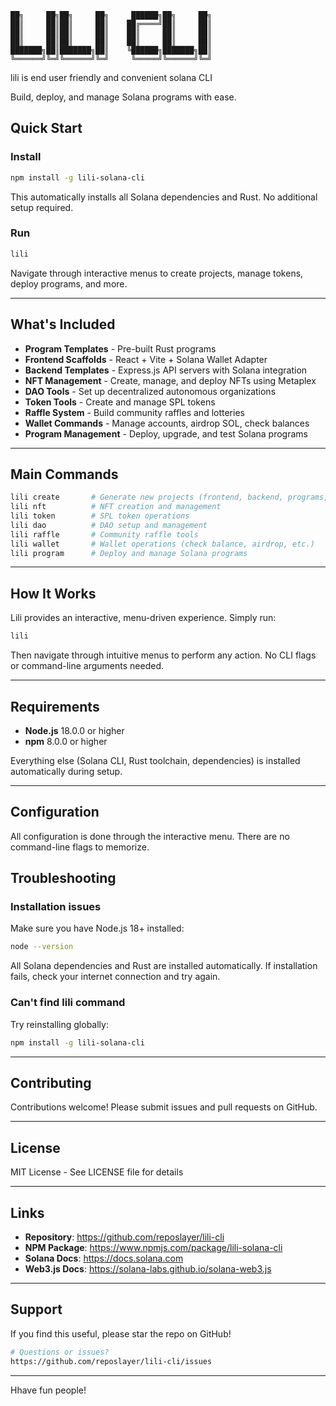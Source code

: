     ██╗     ██╗██╗     ██╗     ██████╗██╗     ██╗
    ██║     ██║██║     ██║    ██╔════╝██║     ██║
    ██║     ██║██║     ██║    ██║     ██║     ██║
    ██║     ██║██║     ██║    ██║     ██║     ██║
    ███████╗██║███████╗██║    ╚██████╗███████╗██║
    ╚══════╝╚═╝╚══════╝╚═╝     ╚═════╝╚══════╝╚═╝
lili is end user friendly and convenient solana CLI


 Build, deploy, and manage Solana programs with ease.

## Quick Start

### Install

```bash
npm install -g lili-solana-cli
```

This automatically installs all Solana dependencies and Rust. No additional setup required.

### Run

```bash
lili
```

Navigate through interactive menus to create projects, manage tokens, deploy programs, and more.

---

## What's Included

- **Program Templates** - Pre-built Rust programs 
- **Frontend Scaffolds** - React + Vite + Solana Wallet Adapter
- **Backend Templates** - Express.js API servers with Solana integration
- **NFT Management** - Create, manage, and deploy NFTs using Metaplex
- **DAO Tools** - Set up decentralized autonomous organizations
- **Token Tools** - Create and manage SPL tokens
- **Raffle System** - Build community raffles and lotteries
- **Wallet Commands** - Manage accounts, airdrop SOL, check balances
- **Program Management** - Deploy, upgrade, and test Solana programs

---

## Main Commands

```bash
lili create       # Generate new projects (frontend, backend, programs, fullstack)
lili nft          # NFT creation and management
lili token        # SPL token operations
lili dao          # DAO setup and management
lili raffle       # Community raffle tools
lili wallet       # Wallet operations (check balance, airdrop, etc.)
lili program      # Deploy and manage Solana programs
```

---

## How It Works

Lili provides an interactive, menu-driven experience. Simply run:

```bash
lili
```

Then navigate through intuitive menus to perform any action. No CLI flags or command-line arguments needed.

---

## Requirements

- **Node.js** 18.0.0 or higher
- **npm** 8.0.0 or higher

Everything else (Solana CLI, Rust toolchain, dependencies) is installed automatically during setup.

---

## Configuration

All configuration is done through the interactive menu. There are no command-line flags to memorize.



## Troubleshooting

### Installation issues

Make sure you have Node.js 18+ installed:
```bash
node --version
```

All Solana dependencies and Rust are installed automatically. If installation fails, check your internet connection and try again.

### Can't find lili command

Try reinstalling globally:
```bash
npm install -g lili-solana-cli
```

---

## Contributing

Contributions welcome! Please submit issues and pull requests on GitHub.

---

## License

MIT License - See LICENSE file for details

---

## Links

- **Repository**: https://github.com/reposlayer/lili-cli
- **NPM Package**: https://www.npmjs.com/package/lili-solana-cli
- **Solana Docs**: https://docs.solana.com
- **Web3.js Docs**: https://solana-labs.github.io/solana-web3.js

---

## Support

If you find this useful, please star the repo on GitHub!

```bash
# Questions or issues?
https://github.com/reposlayer/lili-cli/issues
```

---

Hhave fun people!
